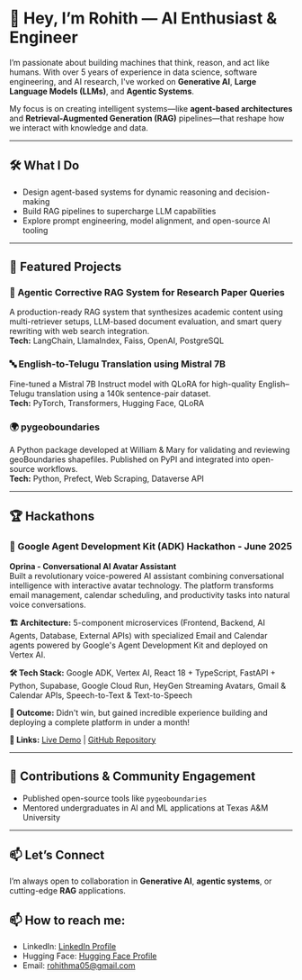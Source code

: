 # 👋 Hey, I’m Rohith — AI Enthusiast & Engineer

I’m passionate about building machines that think, reason, and act like humans. With over 5 years of experience in data science, software engineering, and AI research, I've worked on **Generative AI**, **Large Language Models (LLMs)**, and **Agentic Systems**.

My focus is on creating intelligent systems—like **agent-based architectures** and **Retrieval-Augmented Generation (RAG)** pipelines—that reshape how we interact with knowledge and data.

---

## 🛠️ What I Do

- Design agent-based systems for dynamic reasoning and decision-making  
- Build RAG pipelines to supercharge LLM capabilities  
- Explore prompt engineering, model alignment, and open-source AI tooling  

---

## 🚀 Featured Projects

### 🧠 Agentic Corrective RAG System for Research Paper Queries  
A production-ready RAG system that synthesizes academic content using multi-retriever setups, LLM-based document evaluation, and smart query rewriting with web search integration.  
**Tech:** LangChain, LlamaIndex, Faiss, OpenAI, PostgreSQL

### 🔤 English-to-Telugu Translation using Mistral 7B  
Fine-tuned a Mistral 7B Instruct model with QLoRA for high-quality English–Telugu translation using a 140k sentence-pair dataset.  
**Tech:** PyTorch, Transformers, Hugging Face, QLoRA

### 🌍 pygeoboundaries  
A Python package developed at William & Mary for validating and reviewing geoBoundaries shapefiles. Published on PyPI and integrated into open-source workflows.  
**Tech:** Python, Prefect, Web Scraping, Dataverse API

---
## 🏆 Hackathons
### 🤖 Google Agent Development Kit (ADK) Hackathon - June 2025  
**Oprina - Conversational AI Avatar Assistant**  
Built a revolutionary voice-powered AI assistant combining conversational intelligence with interactive avatar technology. The platform transforms email management, calendar scheduling, and productivity tasks into natural voice conversations.

**🏗️ Architecture:** 5-component microservices (Frontend, Backend, AI Agents, Database, External APIs) with specialized Email and Calendar agents powered by Google's Agent Development Kit and deployed on Vertex AI.

**🛠️ Tech Stack:** Google ADK, Vertex AI, React 18 + TypeScript, FastAPI + Python, Supabase, Google Cloud Run, HeyGen Streaming Avatars, Gmail & Calendar APIs, Speech-to-Text & Text-to-Speech

**🎯 Outcome:** Didn't win, but gained incredible experience building and deploying a complete platform in under a month!

**🔗 Links:** [Live Demo](https://www.oprinaai.com) | [GitHub Repository](https://github.com/rohith4444/Oprina_AVAFG)

---

## 🌟 Contributions & Community Engagement

- Published open-source tools like `pygeoboundaries`  
- Mentored undergraduates in AI and ML applications at Texas A&M University  

---

## 📫 Let’s Connect

I’m always open to collaboration in **Generative AI**, **agentic systems**, or cutting-edge **RAG** applications.  
 
## 📫 How to reach me:
  - LinkedIn: [LinkedIn Profile](www.linkedin.com/in/rohith-reddy-mandala)
  - Hugging Face: [Hugging Face Profile](https://huggingface.co/MRR24)
  - Email: rohithma05@gmail.com



<!--
**rohith4444/rohith4444** is a ✨ _special_ ✨ repository because its `README.md` (this file) appears on your GitHub profile.

Here are some ideas to get you started:

- 🔭 I’m currently working on ...
- 🌱 I’m currently learning ...
- 👯 I’m looking to collaborate on ...
- 🤔 I’m looking for help with ...
- 💬 Ask me about ...
- 📫 How to reach me: ...
- 😄 Pronouns: ...
- ⚡ Fun fact: ...
-->
